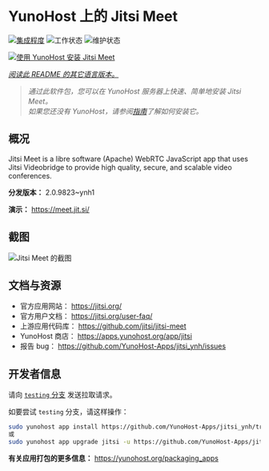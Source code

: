 <!--
注意：此 README 由 <https://github.com/YunoHost/apps/tree/master/tools/readme_generator> 自动生成
请勿手动编辑。
-->

# YunoHost 上的 Jitsi Meet

[![集成程度](https://apps.yunohost.org/badge/integration/jitsi)](https://ci-apps.yunohost.org/ci/apps/jitsi/)
![工作状态](https://apps.yunohost.org/badge/state/jitsi)
![维护状态](https://apps.yunohost.org/badge/maintained/jitsi)

[![使用 YunoHost 安装 Jitsi Meet](https://install-app.yunohost.org/install-with-yunohost.svg)](https://install-app.yunohost.org/?app=jitsi)

*[阅读此 README 的其它语言版本。](./ALL_README.md)*

> *通过此软件包，您可以在 YunoHost 服务器上快速、简单地安装 Jitsi Meet。*  
> *如果您还没有 YunoHost，请参阅[指南](https://yunohost.org/install)了解如何安装它。*

## 概况

Jitsi Meet is a libre software (Apache) WebRTC JavaScript app that uses Jitsi Videobridge to provide high quality, secure, and scalable video conferences.


**分发版本：** 2.0.9823~ynh1

**演示：** <https://meet.jit.si/>

## 截图

![Jitsi Meet 的截图](./doc/screenshots/screenshot.png)

## 文档与资源

- 官方应用网站： <https://jitsi.org/>
- 官方用户文档： <https://jitsi.org/user-faq/>
- 上游应用代码库： <https://github.com/jitsi/jitsi-meet>
- YunoHost 商店： <https://apps.yunohost.org/app/jitsi>
- 报告 bug： <https://github.com/YunoHost-Apps/jitsi_ynh/issues>

## 开发者信息

请向 [`testing` 分支](https://github.com/YunoHost-Apps/jitsi_ynh/tree/testing) 发送拉取请求。

如要尝试 `testing` 分支，请这样操作：

```bash
sudo yunohost app install https://github.com/YunoHost-Apps/jitsi_ynh/tree/testing --debug
或
sudo yunohost app upgrade jitsi -u https://github.com/YunoHost-Apps/jitsi_ynh/tree/testing --debug
```

**有关应用打包的更多信息：** <https://yunohost.org/packaging_apps>
